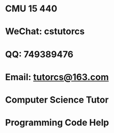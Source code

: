 # CMU 15 440 

# WeChat: cstutorcs

# QQ: 749389476

# Email: tutorcs@163.com

# Computer Science Tutor

# Programming Code Help
